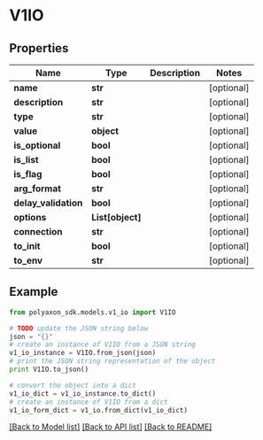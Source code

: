 # V1IO


## Properties
Name | Type | Description | Notes
------------ | ------------- | ------------- | -------------
**name** | **str** |  | [optional] 
**description** | **str** |  | [optional] 
**type** | **str** |  | [optional] 
**value** | **object** |  | [optional] 
**is_optional** | **bool** |  | [optional] 
**is_list** | **bool** |  | [optional] 
**is_flag** | **bool** |  | [optional] 
**arg_format** | **str** |  | [optional] 
**delay_validation** | **bool** |  | [optional] 
**options** | **List[object]** |  | [optional] 
**connection** | **str** |  | [optional] 
**to_init** | **bool** |  | [optional] 
**to_env** | **str** |  | [optional] 

## Example

```python
from polyaxon_sdk.models.v1_io import V1IO

# TODO update the JSON string below
json = "{}"
# create an instance of V1IO from a JSON string
v1_io_instance = V1IO.from_json(json)
# print the JSON string representation of the object
print V1IO.to_json()

# convert the object into a dict
v1_io_dict = v1_io_instance.to_dict()
# create an instance of V1IO from a dict
v1_io_form_dict = v1_io.from_dict(v1_io_dict)
```
[[Back to Model list]](../README.md#documentation-for-models) [[Back to API list]](../README.md#documentation-for-api-endpoints) [[Back to README]](../README.md)


